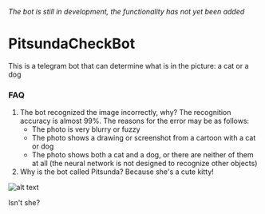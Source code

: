 *The bot is still in development, the functionality has not yet been added*

# PitsundaCheckBot
This is a telegram bot that can determine what is in the picture: a cat or a dog

### FAQ
1. The bot recognized the image incorrectly, why?
   The recognition accuracy is almost 99%. The reasons for the error may be as follows:
      - The photo is very blurry or fuzzy
      - The photo shows a drawing or screenshot from a cartoon with a cat or dog
      - The photo shows both a cat and a dog, or there are neither of them at all (the neural network is not designed to recognize other objects)
2. Why is the bot called Pitsunda? Because she's a cute kitty!

![alt text](https://scontent-hel3-1.cdninstagram.com/v/t51.2885-15/sh0.08/e35/p640x640/52161745_2316477378568090_5979179406607283366_n.jpg?_nc_ht=scontent-hel3-1.cdninstagram.com&_nc_cat=110&_nc_ohc=CEVOc2QYp54AX-xC45R&tn=r9lb41Nhh3l7TRZW&edm=AP_V10EBAAAA&ccb=7-4&oh=8fc553c47b1021a2e914b3c68c5a2a26&oe=60F5C99F&_nc_sid=4f375e)

Isn't she?
